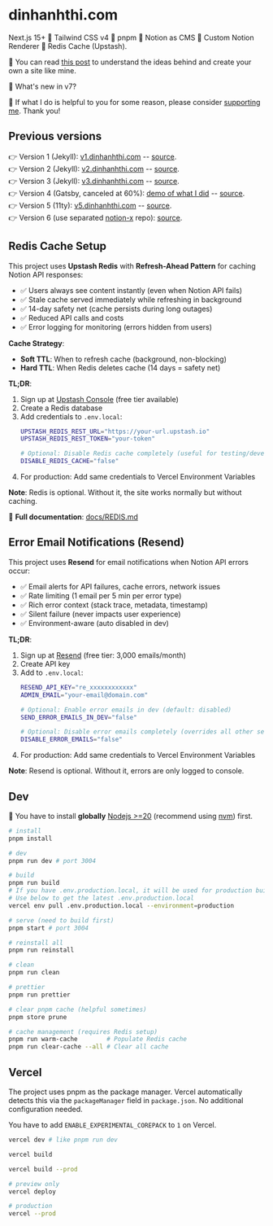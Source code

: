 # dinhanhthi.com

Next.js 15+ 🤝 Tailwind CSS v4 🤝 pnpm 🤝 Notion as CMS 🤝 Custom Notion Renderer 🤝 Redis Cache (Upstash).

🎉 You can read [this post](https://dinhanhthi.com/note/how-i-create-this-site/) to understand the ideas behind and create your own a site like mine.

🎊 What's new in v7?

🧡 If what I do is helpful to you for some reason, please consider [supporting me](https://dinhanhthi.com/support-me/). Thank you!

## Previous versions

👉 Version 1 (Jekyll): [v1.dinhanhthi.com](https://v1.dinhanhthi.com) -- [source](https://github.com/dinhanhthi/dinhanhthi.com-v1).<br />
👉 Version 2 (Jekyll): [v2.dinhanhthi.com](https://v2.dinhanhthi.com) -- [source](https://github.com/dinhanhthi/dinhanhthi.com-v2).<br />
👉 Version 3 (Jekyll): [v3.dinhanhthi.com](https://v3.dinhanhthi.com) -- [source](https://github.com/dinhanhthi/dinhanhthi.com-v3).<br />
👉 Version 4 (Gatsby, canceled at 60%): [demo of what I did](https://v4.dinhanhthi.com) -- [source](https://github.com/dinhanhthi/dinhanhthi.com-v4-gatsby).<br />
👉 Version 5 (11ty): [v5.dinhanhthi.com](https://v5.dinhanhthi.com) -- [source](https://github.com/dinhanhthi/dinhanhthi.com-v5).<br />
👉 Version 6 (use separated [notion-x](https://github.com/dinhanhthi/notion-x) repo): [source](https://github.com/dinhanhthi/dinhanhthi.com/releases/tag/v6.8.0).

## Redis Cache Setup

This project uses **Upstash Redis** with **Refresh-Ahead Pattern** for caching Notion API responses:
- ✅ Users always see content instantly (even when Notion API fails)
- ✅ Stale cache served immediately while refreshing in background
- ✅ 14-day safety net (cache persists during long outages)
- ✅ Reduced API calls and costs
- ✅ Error logging for monitoring (errors hidden from users)

**Cache Strategy**:
- **Soft TTL**: When to refresh cache (background, non-blocking)
- **Hard TTL**: When Redis deletes cache (14 days = safety net)

**TL;DR**:
1. Sign up at [Upstash Console](https://console.upstash.com/) (free tier available)
2. Create a Redis database
3. Add credentials to `.env.local`:
   ```bash
   UPSTASH_REDIS_REST_URL="https://your-url.upstash.io"
   UPSTASH_REDIS_REST_TOKEN="your-token"

   # Optional: Disable Redis cache completely (useful for testing/development)
   DISABLE_REDIS_CACHE="false"
   ```
4. For production: Add same credentials to Vercel Environment Variables

**Note**: Redis is optional. Without it, the site works normally but without caching.

📖 **Full documentation**: [docs/REDIS.md](./docs/REDIS.md)

## Error Email Notifications (Resend)

This project uses **Resend** for email notifications when Notion API errors occur:
- ✅ Email alerts for API failures, cache errors, network issues
- ✅ Rate limiting (1 email per 5 min per error type)
- ✅ Rich error context (stack trace, metadata, timestamp)
- ✅ Silent failure (never impacts user experience)
- ✅ Environment-aware (auto disabled in dev)

**TL;DR**:
1. Sign up at [Resend](https://resend.com/) (free tier: 3,000 emails/month)
2. Create API key
3. Add to `.env.local`:
   ```bash
   RESEND_API_KEY="re_xxxxxxxxxxxx"
   ADMIN_EMAIL="your-email@domain.com"

   # Optional: Enable error emails in dev (default: disabled)
   SEND_ERROR_EMAILS_IN_DEV="false"

   # Optional: Disable error emails completely (overrides all other settings)
   DISABLE_ERROR_EMAILS="false"
   ```
4. For production: Add same credentials to Vercel Environment Variables

**Note**: Resend is optional. Without it, errors are only logged to console.

## Dev

🚨 You have to install **globally** [Nodejs >=20](https://nodejs.org/en) (recommend using [nvm](https://github.com/nvm-sh/nvm)) first.

```bash
# install
pnpm install

# dev
pnpm run dev # port 3004

# build
pnpm run build
# If you have .env.production.local, it will be used for production build
# Use below to get the latest .env.production.local
vercel env pull .env.production.local --environment=production

# serve (need to build first)
pnpm start # port 3004

# reinstall all
pnpm run reinstall

# clean
pnpm run clean

# prettier
pnpm run prettier

# clear pnpm cache (helpful sometimes)
pnpm store prune

# cache management (requires Redis setup)
pnpm run warm-cache        # Populate Redis cache
pnpm run clear-cache --all # Clear all cache
```

## Vercel

The project uses pnpm as the package manager. Vercel automatically detects this via the `packageManager` field in `package.json`. No additional configuration needed.

You have to add `ENABLE_EXPERIMENTAL_COREPACK` to `1` on Vercel.

```bash
vercel dev # like pnpm run dev

vercel build

vercel build --prod

# preview only
vercel deploy

# production
vercel --prod
```